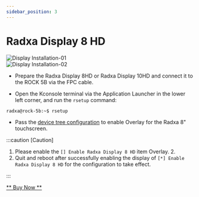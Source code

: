 ```yaml
---
sidebar_position: 3
---
```


# Radxa Display 8 HD

![Display Installation-01](/img/rock5b/rock5b-display-8hd-FPC.webp)  
![Display Installation-02](/img/rock5b/rock5b-display-8hd-connected.webp)

- Prepare the Radxa Display 8HD or Radxa Display 10HD and connect it to the ROCK 5B via the FPC cable.

- Open the Kconsole terminal via the Application Launcher in the lower left corner, and run the `rsetup` command:

```bash
radxa@rock-5b:~$ rsetup
```

- Pass the [device tree configuration](../os-config/rsetup#overlays) to enable Overlay for the Radxa 8" touchscreen.

:::caution [Caution]

1. Please enable the `[] Enable Radxa Display 8 HD` item Overlay. 2.
2. Quit and reboot after successfully enabling the display of `[*] Enable Radxa Display 8 HD` for the configuration to take effect.

:::

[** Buy Now **](https://radxa.com/products/accessories/display-8hd#buy)
